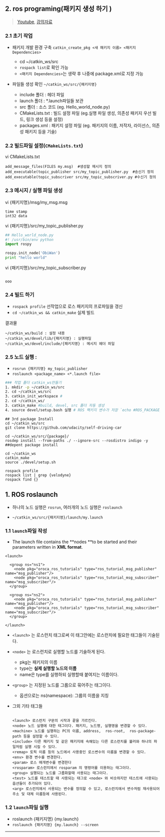 ## 2. ros programing(패키지 생성 하기 )



> [Youtube](https://www.youtube.com/watch?v=-GZP81bTuO8), [강의자료](http://www.theconstructsim.com/ros-for-beginners/)

### 2.1 초기 작업 

-  패키지 개발 환경 구축 `catkin_create_pkg <새 패키지 이름> <패키지 Dependencies>`
    - cd ~/catkin_ws/src
    - `rospack list`로 확인 가능 
    - `<패키지 Dependencies>`는 생략 후 나중에 package.xml로 지정 가능 


- 파일들 생성 확인 `~/catkin_ws/src/{패키지명}` 
    - include 폴더 : 헤더 파일
    - launch 폴더 : *.launch파일들 보관 
    - src 폴더 : 소스 코드 (eg. Hello_world_node.py)
    - CMakeLists.txt : 빌드 설정 파일 (eg.실행 파일 생성, 의존성 패키지 우선 빌드, 링크 생성 등을 설정)
    - packages.xml :  패키지 설정 파일 (eg. 패키지의 이름, 저작자, 라이선스, 의존성 패키지 등을 기술)


### 2.2 빌드파일 설정(`CMakeLists.txt`) 

vi CMakeLists.txt

```
add_message_files(FILES my.msg)  #생성할 메시지 정의
add_executable(topic_publisher src/my_topic_publisher.py  #송신기 정의
add_executable(topic_subscriver src/my_topic_subscriver.py #수신기 정의
```

### 2.3 메시지 / 실행 파일 생성

vi {패키지명}/msg/my_msg.msg
```
time stamp
int32 data
```

vi {패키지명}/src/my_topic_publisher.py
```python
## Hello_world_node.py
#! /usr/bin/env python
import rospy

rospy.init_node('ObiWan')
print "hello world"
```

vi {패키지명}/src/my_topic_subscriber.py
```

ooo
```




### 2.4 빌드 하기 

- `rospack profile` 선작업으로 로스 패키지의 프로파일을 갱신
- `cd ~/catkin_ws && catkin_make` 실제 빌드 

결과물 
```
~/catkin_ws/build : 설정 내용
~/catkin_ws/devel/lib/{패키지명} : 실행파일
~/catkin_ws/devel/include/{패키지명} : 메시지 헤더 파일
```
    
### 2.5 노드 실행 : 
 - `rosrun {패키지명} my_topic_publisher `
 - `roslaunch <package_name> <*.launch file>`   


    


```bash 
### 작업 폴더 catkin_ws만들기
1. mkdir -p ~/catkin_ws/src
2. cd ~/catkin_ws/src
3. catkin_init_workspace # 
2. cd ~/catkin_ws/
3. catkin_make #build, devel, src 폴더 자동 생성 
4. source devel/setup.bash 실행 # ROS 팩키지 변수가 저장 `echo #ROS_PACKAGE_PATH`

```

```
## 3rd package Install
cd ~/catkin_ws/src
git clone https://github.com/udacity/self-driving-car

cd ~/catkin_ws/src/{package}/
rosdep install --from-paths ./ --ignore-src --rosdistro indigo -y  ##depent package install

cd ~/catkin_ws
catkin_make
source ./devel/setup.sh

rospack profile
rospack list | grep {velodyne}
rospack find {}

```



## 1. ROS roslaunch 

- 하나의 노드 실행은 `rosrun`, 여러개의 노드 실행은 `roslaunch`

- `~/catkin_ws/src/{패키지명}/launch/my.launch`

### 1.1 `launch`파일 작성 

- The launch file contains the **nodes **to be started and their parameters written in **XML format**.

```
<launch>

  <group ns="ns1">
    <node pkg="oroca_ros_tutorials" type="ros_tutorial_msg_publisher"   name="msg_publisher"/>
    <node pkg="oroca_ros_tutorials" type="ros_tutorial_msg_subscriber"  name="msg_subscriber"/>
  </group>

  <group ns="ns2">
    <node pkg="oroca_ros_tutorials" type="ros_tutorial_msg_publisher"  name="msg_publisher"/>
    <node pkg="oroca_ros_tutorials" type="ros_tutorial_msg_subscriber"  name="msg_subscriber"/>
  </group>

</launch>
```  
- `<launch>` 는 로스런치 태그로써 이 태그안에는 로스런치에 필요한 태그들이 기술된다.

- `<node>` 는 로스런치로 실행할 노드를 기술하게 된다. 
  - pkg는 패키지의 이름
  - type는 **실제 실행할 노드의 이름**
  - name은 type를 실행하되 실행할때 붙여지는 이름이다.  

- `<group>` 는 지정된 노드를 그룹으로 묶어주는 태그이다. 
  - 옵션으로는 ns(namespace): 그룹의 이름을 지칭
  
  
- 그외 기타 태그들 
  
  ```
  
  <launch> 로스런치 구문의 시작과 끝을 가르킨다.
  <node> 노드 실행에 대한 태그이다. 패키지, 노드명, 실행명을 변경할 수 있다.
  <machine> 노드를 실행하는 PC의 이름, address,  ros-root,  ros-package-path 등을 설정할 수 있다.
  <include> 다른 패키지 및 같은 패키지에 속해있는 다른 로스런치를 불러와 하나의 파일처럼 실행 시킬 수 있다.
  <remap> 토픽 이름 등의 노드에서 사용중인 로스변수의 이름을 변경할 수 있다. 
  <env> 환경 변수를 변경한다.
  <param> 로스 매개변수를 변경한다
  <rosparam> 로스런치에서 rosparam 의 명령어를 이용하는 태그이다.
  <group> 실행되는 노드를 그룹화할때 사용되는 태그이다.
  <test> 노드를 테스트할 때 사용되는 태그로 <node> 와 비슷하지만 테스트에 사용되는 옵션들이 추가되어 있다.
  <arg> 로스런치에서 사용되는 변수를 정의할 수 있고, 로스런치에서 변수처럼 재사용되어 주소 및 대체 이름등에 사용된다.
  ```


### 1.2 `launch`파일 실행 

- roslaunch {패키지명} {my.launch}
- `roslaunch {패키지명} {my.launch} --screen `


---

   

